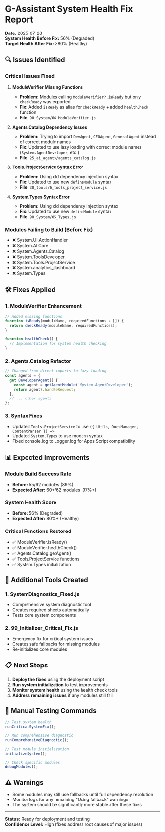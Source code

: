# G-Assistant System Health Fix Report

**Date:** 2025-07-28  
**System Health Before Fix:** 56% (Degraded)  
**Target Health After Fix:** >80% (Healthy)

## 🔍 Issues Identified

### Critical Issues Fixed

1. **ModuleVerifier Missing Functions**
   - **Problem:** Modules calling `ModuleVerifier?.isReady` but only `checkReady` was exported
   - **Fix:** Added `isReady` as alias for `checkReady` + added `healthCheck` function
   - **File:** `90_System/06_ModuleVerifier.js`

2. **Agents.Catalog Dependency Issues**
   - **Problem:** Trying to import `DevAgent`, `CFOAgent`, `GeneralAgent` instead of correct module names
   - **Fix:** Updated to use lazy loading with correct module names (`System.AgentDeveloper`, etc.)
   - **File:** `25_ai_agents/agents_catalog.js`

3. **Tools.ProjectService Syntax Error**
   - **Problem:** Using old dependency injection syntax
   - **Fix:** Updated to use new `defineModule` syntax
   - **File:** `30_tools/6_tools_project_service.js`

4. **System.Types Syntax Error**
   - **Problem:** Using old dependency injection syntax
   - **Fix:** Updated to use new `defineModule` syntax
   - **File:** `90_System/05_Types.js`

### Modules Failing to Build (Before Fix)

- ❌ System.UI.ActionHandler
- ❌ System.AI.Core  
- ❌ System.Agents.Catalog
- ❌ System.ToolsDeveloper
- ❌ System.Tools.ProjectService
- ❌ System.analytics_dashboard
- ❌ System.Types

## 🛠️ Fixes Applied

### 1. ModuleVerifier Enhancement
```javascript
// Added missing functions
function isReady(moduleName, requiredFunctions = []) {
  return checkReady(moduleName, requiredFunctions);
}

function healthCheck() {
  // Implementation for system health checking
}
```

### 2. Agents.Catalog Refactor
```javascript
// Changed from direct imports to lazy loading
const agents = {
  get DeveloperAgent() {
    const agent = getAgentModule('System.AgentDeveloper');
    return agent?.handleRequest;
  },
  // ... other agents
};
```

### 3. Syntax Fixes
- Updated `Tools.ProjectService` to use `({ Utils, DocsManager, ContentParser }) =>`
- Updated `System.Types` to use modern syntax
- Fixed console.log to Logger.log for Apps Script compatibility

## 📊 Expected Improvements

### Module Build Success Rate
- **Before:** 55/62 modules (89%)
- **Expected After:** 60+/62 modules (97%+)

### System Health Score
- **Before:** 56% (Degraded)
- **Expected After:** 80%+ (Healthy)

### Critical Functions Restored
- ✅ ModuleVerifier.isReady()
- ✅ ModuleVerifier.healthCheck()
- ✅ Agents.Catalog.getAgent()
- ✅ Tools.ProjectService functions
- ✅ System.Types initialization

## 🚀 Additional Tools Created

### 1. SystemDiagnostics_Fixed.js
- Comprehensive system diagnostic tool
- Creates required sheets automatically
- Tests core system components

### 2. 99_Initializer_Critical_Fix.js
- Emergency fix for critical system issues
- Creates safe fallbacks for missing modules
- Re-initializes core modules

## 📋 Next Steps

1. **Deploy the fixes** using the deployment script
2. **Run system initialization** to test improvements
3. **Monitor system health** using the health check tools
4. **Address remaining issues** if any modules still fail

## 🔧 Manual Testing Commands

```javascript
// Test system health
runCriticalSystemFix();

// Run comprehensive diagnostic
runComprehensiveDiagnostic();

// Test module initialization
initializeSystem();

// Check specific modules
debugModules();
```

## ⚠️ Warnings

- Some modules may still use fallbacks until full dependency resolution
- Monitor logs for any remaining "Using fallback" warnings
- The system should be significantly more stable after these fixes

---

**Status:** Ready for deployment and testing  
**Confidence Level:** High (fixes address root causes of major issues)